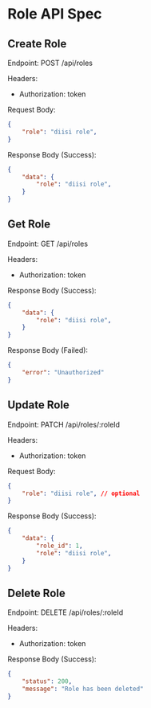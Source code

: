 # Role API Spec

## Create Role
Endpoint: POST /api/roles

Headers:
- Authorization: token

Request Body:
```json
{
    "role": "diisi role",
}
```

Response Body (Success):
```json
{
    "data": {
        "role": "diisi role",
    }
}
```

## Get Role
Endpoint: GET /api/roles

Headers:
- Authorization: token

Response Body (Success):
```json
{
    "data": {
        "role": "diisi role",
    }
}
```

Response Body (Failed):
```json
{
    "error": "Unauthorized"
}
```

## Update Role
Endpoint: PATCH /api/roles/:roleId

Headers:
- Authorization: token

Request Body:
```json
{
    "role": "diisi role", // optional
}
```

Response Body (Success):
```json
{
    "data": {
        "role_id": 1,
        "role": "diisi role",
    }
}
```

## Delete Role
Endpoint: DELETE /api/roles/:roleId

Headers:
- Authorization: token

Response Body (Success):
```json
{
    "status": 200,
    "message": "Role has been deleted"
}
```

